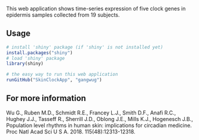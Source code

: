 
This web application shows time-series expression of five clock genes in epidermis samples collected from 19 subjects.

## Usage
```r
# install 'shiny' package (if 'shiny' is not installed yet)
install.packages("shiny")
# load 'shiny' package
library(shiny)

# the easy way to run this web application 
runGitHub("SkinClockApp", "gangwug")

```

## For more information
Wu G., Ruben M.D., Schmidt R.E., Francey L.J., Smith D.F., Anafi R.C., Hughey J.J., Tasseff R., Sherrill J.D., Oblong J.E., Mills K.J., Hogenesch J.B., Population level rhythms in human skin: implications for circadian medicine. Proc Natl Acad Sci U S A. 2018. 115(48):12313-12318.
